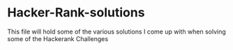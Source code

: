 # Hacker-Rank-solutions

This file will hold some of the various solutions I come up with when solving some of the Hackerank Challenges
